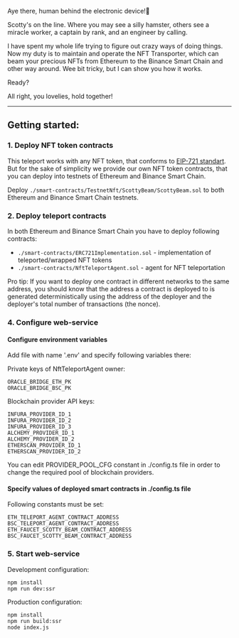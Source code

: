 Aye there, human behind the electronic device!👋

Scotty's on the line. Where you may see a silly hamster,
others see a miracle worker, a captain by rank,
and an engineer by calling.

I have spent my whole life
trying to figure out crazy ways of doing things.
Now my duty is to maintain and operate the NFT Transporter,
which can beam your precious NFTs from Ethereum to the Binance Smart Chain
and other way around. Wee bit tricky, but I can show you how it works.

Ready?

All right, you lovelies, hold together!

-----------------------------------------------------------------------------

## Getting started:

### 1. Deploy NFT token contracts
This teleport works with any NFT token, that conforms to [EIP-721 standart](https://eips.ethereum.org/EIPS/eip-721).
But for the sake of simplicity we provide our own NFT token contracts, that you can deploy into testnets of Ethereum and Binance Smart Chain.

Deploy `./smart-contracts/TestnetNft/ScottyBeam/ScottyBeam.sol` to both Ethereum and Binance Smart Chain testnets.

### 2. Deploy teleport contracts
In both Ethereum and Binance Smart Chain you have to deploy following contracts:
- `./smart-contracts/ERC721Implementation.sol` - implementation of teleported/wrapped NFT tokens
- `./smart-contracts/NftTeleportAgent.sol` - agent for NFT teleportation

Pro tip:
If you want to deploy one contract in different networks to the same address, you should know that
the address a contract is deployed to is generated deterministically using the address of the deployer
and the deployer's total number of transactions (the nonce).

### 4. Configure web-service

#### Configure environment variables
Add file with name '.env' and specify following variables there:

Private keys of NftTeleportAgent owner:
```
ORACLE_BRIDGE_ETH_PK
ORACLE_BRIDGE_BSC_PK
```

Blockchain provider API keys:
```
INFURA_PROVIDER_ID_1
INFURA_PROVIDER_ID_2
INFURA_PROVIDER_ID_3
ALCHEMY_PROVIDER_ID_1
ALCHEMY_PROVIDER_ID_2
ETHERSCAN_PROVIDER_ID_1
ETHERSCAN_PROVIDER_ID_2
```
You can edit PROVIDER_POOL_CFG constant in ./config.ts file in order to change the required pool of blockchain providers.

#### Specify values of deployed smart contracts in ./config.ts file
Following constants must be set:
```
ETH_TELEPORT_AGENT_CONTRACT_ADDRESS
BSC_TELEPORT_AGENT_CONTRACT_ADDRESS
ETH_FAUCET_SCOTTY_BEAM_CONTRACT_ADDRESS
BSC_FAUCET_SCOTTY_BEAM_CONTRACT_ADDRESS
```

### 5. Start web-service
Development configuration:
```
npm install
npm run dev:ssr
```

Production configuration:
```
npm install
npm run build:ssr
node index.js
```
